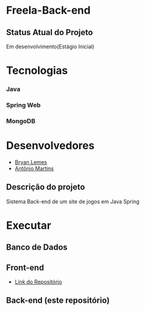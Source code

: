 # Freela-Back-end

## Status Atual do Projeto
Em desenvolvimento(Estágio Inicial)

# Tecnologias

### Java
### Spring Web
### MongoDB

# Desenvolvedores
  * [Bryan Lemes](https://github.com/BryanMzili)
  * [Antônio Martins](https://github.com/AntonioMartinss)

## Descrição do projeto
Sistema Back-end de um site de jogos em Java Spring

<!--A proposta do projeto consiste em desenvolver uma aplicação de aluguel de quartos de hóteis. 
O usuário terá a capacidade de selecionar um hotel específico, escolher um quarto conforme suas preferências, definir a data e horário desejados para a locação.
Após a conclusão do processo de pagamento, o cliente receberá um código exclusivo, destinado a desbloquear a entrada do hotel, proporcionando acesso ao seu quarto reservado de maneira singular.
É importante destacar que, uma vez decorrido o prazo estipulado, o código anteriormente utilizado não possibilitará mais o acesso à porta do hotel, reforçando assim a segurança do sistema.-->

<!--## Funcionalidades do Sistema
* Busca por hotéis 
* Reservas online
* Sistema de pagamento
* Calendário e disponibilidade
* Autenticação de usuário
* Confirmação Automática via e-mail
* Geração de códigos de acesso-->

# Executar
## Banco de Dados

## Front-end
  * [Link do Repositório](https://github.com/AntonioMartinss/freela_front)
    
## Back-end (este repositório)


